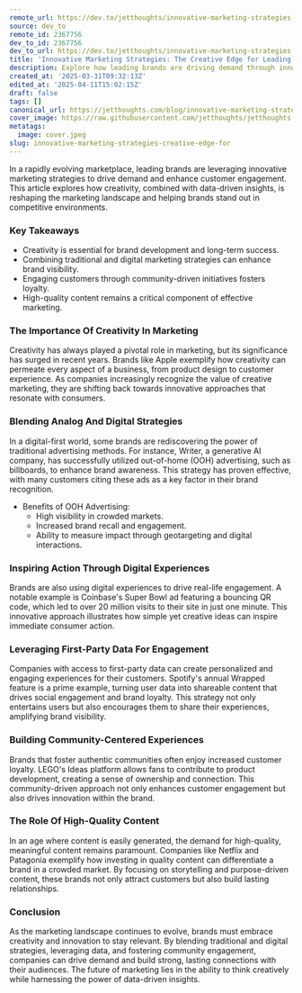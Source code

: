 ```yaml
---
remote_url: https://dev.to/jetthoughts/innovative-marketing-strategies-the-creative-edge-for-leading-brands-1c63
source: dev_to
remote_id: 2367756
dev_to_id: 2367756
dev_to_url: https://dev.to/jetthoughts/innovative-marketing-strategies-the-creative-edge-for-leading-brands-1c63
title: 'Innovative Marketing Strategies: The Creative Edge for Leading Brands'
description: Explore how leading brands are driving demand through innovative marketing strategies that blend creativity with data-driven insights.
created_at: '2025-03-31T09:32:13Z'
edited_at: '2025-04-11T15:02:15Z'
draft: false
tags: []
canonical_url: https://jetthoughts.com/blog/innovative-marketing-strategies-creative-edge-for/
cover_image: https://raw.githubusercontent.com/jetthoughts/jetthoughts.github.io/master/content/blog/innovative-marketing-strategies-creative-edge-for/cover.jpeg
metatags:
  image: cover.jpeg
slug: innovative-marketing-strategies-creative-edge-for
---
```

In a rapidly evolving marketplace, leading brands are leveraging innovative marketing strategies to drive demand and enhance customer engagement. This article explores how creativity, combined with data-driven insights, is reshaping the marketing landscape and helping brands stand out in competitive environments.

### Key Takeaways

*   Creativity is essential for brand development and long-term success.
*   Combining traditional and digital marketing strategies can enhance brand visibility.
*   Engaging customers through community-driven initiatives fosters loyalty.
*   High-quality content remains a critical component of effective marketing.

### The Importance Of Creativity In Marketing

Creativity has always played a pivotal role in marketing, but its significance has surged in recent years. Brands like Apple exemplify how creativity can permeate every aspect of a business, from product design to customer experience. As companies increasingly recognize the value of creative marketing, they are shifting back towards innovative approaches that resonate with consumers.

### Blending Analog And Digital Strategies

In a digital-first world, some brands are rediscovering the power of traditional advertising methods. For instance, Writer, a generative AI company, has successfully utilized out-of-home (OOH) advertising, such as billboards, to enhance brand awareness. This strategy has proven effective, with many customers citing these ads as a key factor in their brand recognition.

*   Benefits of OOH Advertising:
    *   High visibility in crowded markets.
    *   Increased brand recall and engagement.
    *   Ability to measure impact through geotargeting and digital interactions.

### Inspiring Action Through Digital Experiences

Brands are also using digital experiences to drive real-life engagement. A notable example is Coinbase's Super Bowl ad featuring a bouncing QR code, which led to over 20 million visits to their site in just one minute. This innovative approach illustrates how simple yet creative ideas can inspire immediate consumer action.

### Leveraging First-Party Data For Engagement

Companies with access to first-party data can create personalized and engaging experiences for their customers. Spotify's annual Wrapped feature is a prime example, turning user data into shareable content that drives social engagement and brand loyalty. This strategy not only entertains users but also encourages them to share their experiences, amplifying brand visibility.

### Building Community-Centered Experiences

Brands that foster authentic communities often enjoy increased customer loyalty. LEGO's Ideas platform allows fans to contribute to product development, creating a sense of ownership and connection. This community-driven approach not only enhances customer engagement but also drives innovation within the brand.

### The Role Of High-Quality Content

In an age where content is easily generated, the demand for high-quality, meaningful content remains paramount. Companies like Netflix and Patagonia exemplify how investing in quality content can differentiate a brand in a crowded market. By focusing on storytelling and purpose-driven content, these brands not only attract customers but also build lasting relationships.

### Conclusion

As the marketing landscape continues to evolve, brands must embrace creativity and innovation to stay relevant. By blending traditional and digital strategies, leveraging data, and fostering community engagement, companies can drive demand and build strong, lasting connections with their audiences. The future of marketing lies in the ability to think creatively while harnessing the power of data-driven insights.